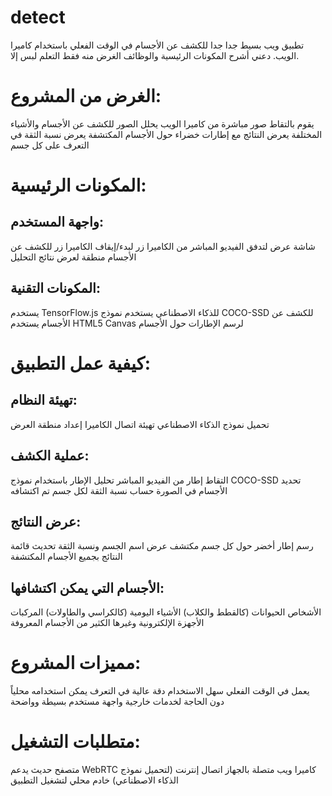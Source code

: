 # detect
تطبيق ويب بسيط جدا جدا  للكشف عن الأجسام في الوقت الفعلي باستخدام كاميرا الويب. دعني أشرح المكونات الرئيسية والوظائف
الغرض منه فقط التعلم لبس إلا.
# الغرض من المشروع:

يقوم بالتقاط صور مباشرة من كاميرا الويب
يحلل الصور للكشف عن الأجسام والأشياء المختلفة
يعرض النتائج مع إطارات خضراء حول الأجسام المكتشفة
يعرض نسبة الثقة في التعرف على كل جسم

# المكونات الرئيسية:

## واجهة المستخدم:

شاشة عرض لتدفق الفيديو المباشر من الكاميرا
زر لبدء/إيقاف الكاميرا
زر للكشف عن الأجسام
منطقة لعرض نتائج التحليل


## المكونات التقنية:

يستخدم TensorFlow.js للذكاء الاصطناعي
يستخدم نموذج COCO-SSD للكشف عن الأجسام
يستخدم HTML5 Canvas لرسم الإطارات حول الأجسام



# كيفية عمل التطبيق:

## تهيئة النظام:

تحميل نموذج الذكاء الاصطناعي
تهيئة اتصال الكاميرا
إعداد منطقة العرض


## عملية الكشف:

التقاط إطار من الفيديو المباشر
تحليل الإطار باستخدام نموذج COCO-SSD
تحديد الأجسام في الصورة
حساب نسبة الثقة لكل جسم تم اكتشافه


## عرض النتائج:

رسم إطار أخضر حول كل جسم مكتشف
عرض اسم الجسم ونسبة الثقة
تحديث قائمة النتائج بجميع الأجسام المكتشفة



## الأجسام التي يمكن اكتشافها:

الأشخاص
الحيوانات (كالقطط والكلاب)
الأشياء اليومية (كالكراسي والطاولات)
المركبات
الأجهزة الإلكترونية
وغيرها الكثير من الأجسام المعروفة

# مميزات المشروع:

يعمل في الوقت الفعلي
سهل الاستخدام
دقة عالية في التعرف
يمكن استخدامه محلياً دون الحاجة لخدمات خارجية
واجهة مستخدم بسيطة وواضحة

# متطلبات التشغيل:

متصفح حديث يدعم WebRTC
كاميرا ويب متصلة بالجهاز
اتصال إنترنت (لتحميل نموذج الذكاء الاصطناعي)
خادم محلي لتشغيل التطبيق
